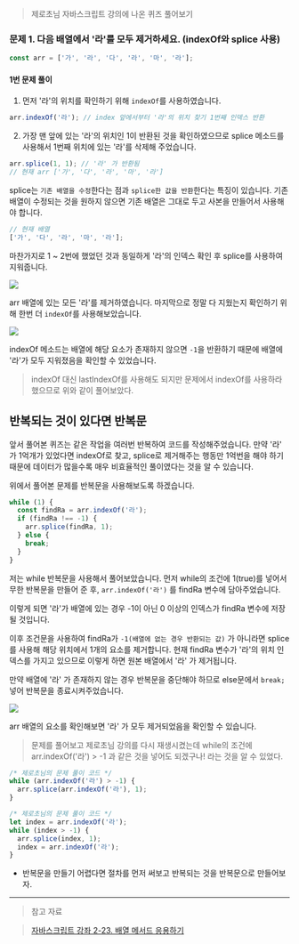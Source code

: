 > 제로초님 자바스크립트 강의에 나온 퀴즈 풀어보기

### 문제 1. 다음 배열에서 '라'를 모두 제거하세요. (indexOf와 splice 사용)

```js
const arr = ['가', '라', '다', '라', '마', '라'];
```

#### 1번 문제 풀이

1. 먼저 '라'의 위치를 확인하기 위해 `indexOf`를 사용하였습니다.

```js
arr.indexOf('라'); // index 앞에서부터 '라'의 위치 찾기 1번째 인덱스 반환
```

2. 가장 맨 앞에 있는 '라'의 위치인 1이 반환된 것을 확인하였으므로 splice 메소드를 사용해서 1번째 위치에 있는 '라'를 삭제해 주었습니다.

```js
arr.splice(1, 1); // '라' 가 반환됨
// 현재 arr ['가', '다', '라', '마', '라']
```

splice는 `기존 배열을 수정`한다는 점과 `splice한 값을 반환`한다는 특징이 있습니다.
기존 배열이 수정되는 것을 원하지 않으면 기존 배열은 그대로 두고 사본을 만들어서 사용해야 합니다.

```js
// 현재 배열
['가', '다', '라', '마', '라'];
```

마찬가지로 1 ~ 2번에 했었던 것과 동일하게 '라'의 인덱스 확인 후 splice를 사용하여 지워줍니다.

![](https://velog.velcdn.com/images/reasonz/post/5c6e3f33-fc49-4368-a850-2e895c94e437/image.png)

arr 배열에 있는 모든 '라'를 제거하였습니다.
마지막으로 정말 다 지웠는지 확인하기 위해 한번 더 `indexOf`를 사용해보았습니다.

![](https://velog.velcdn.com/images/reasonz/post/bd7473de-027b-4066-b8d9-f5060763af0b/image.png)

indexOf 메소드는 배열에 해당 요소가 존재하지 않으면 `-1`을 반환하기 때문에 배열에 '라'가 모두 지워졌음을 확인할 수 있었습니다.

> indexOf 대신 lastIndexOf를 사용해도 되지만 문제에서 indexOf를 사용하라 했으므로 위와 같이 풀어보았다.

## 반복되는 것이 있다면 반복문

앞서 풀어본 퀴즈는 같은 작업을 여러번 반복하여 코드를 작성해주었습니다.
만약 '라' 가 1억개가 있었다면 indexOf로 찾고, splice로 제거해주는 행동만 1억번을 해야 하기 때문에 데이터가 많을수록 매우 비효율적인 풀이였다는 것을 알 수 있습니다.

위에서 풀어본 문제를 반복문을 사용해보도록 하겠습니다.

```js
while (1) {
  const findRa = arr.indexOf('라');
  if (findRa !== -1) {
    arr.splice(findRa, 1);
  } else {
    break;
  }
}
```

저는 while 반복문을 사용해서 풀어보았습니다.
먼저 while의 조건에 1(true)를 넣어서 무한 반복문을 만들어 준 후, `arr.indexOf('라')` 를 findRa 변수에 담아주었습니다.

이렇게 되면 '라'가 배열에 있는 경우 -1이 아닌 0 이상의 인덱스가 findRa 변수에 저장될 것입니다.

이후 조건문을 사용하여 findRa가 `-1(배열에 없는 경우 반환되는 값)` 가 아니라면 splice를 사용해 해당 위치에서 1개의 요소를 제거합니다. 현재 findRa 변수가 '라'의 위치 인덱스를 가지고 있으므로 이렇게 하면 원본 배열에서 '라' 가 제거됩니다.

만약 배열에 '라' 가 존재하지 않는 경우 반복문을 중단해야 하므로 else문에서 `break;` 넣어 반복문을 종료시켜주었습니다.

![](https://velog.velcdn.com/images/reasonz/post/ce24f7fe-373d-41a6-a3e8-6f9f5f0a6de7/image.png)

arr 배열의 요소를 확인해보면 '라' 가 모두 제거되었음을 확인할 수 있습니다.

> 문제를 풀어보고 제로초님 강의를 다시 재생시켰는데 while의 조건에 arr.indexOf('라') > -1 과 같은 것을 넣어도 되겠구나! 라는 것을 알 수 있었다.

```js
/* 제로초님의 문제 풀이 코드 */
while (arr.indexOf('라') > -1) {
  arr.splice(arr.indexOf('라'), 1);
}
```

```js
/* 제로초님의 문제 풀이 코드 */
let index = arr.indexOf('라');
while (index > -1) {
  arr.splice(index, 1);
  index = arr.indexOf('라');
}
```

- 반복문을 만들기 어렵다면 절차를 먼저 써보고 반복되는 것을 반복문으로 만들어보자.

---

> 참고 자료

> [자바스크립트 강좌 2-23. 배열 메서드 응용하기](https://www.youtube.com/watch?v=EHEzT5kUxpg&list=PLcqDmjxt30RvEEN6eUCcSrrH-hKjCT4wt&index=27)
